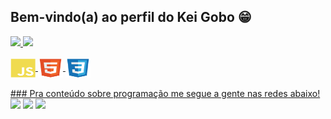 ## Bem-vindo(a) ao perfil do Kei Gobo 😁
<div>
   <a href="https://github.com/keigobo">
   <img height="180em" src="https://github-readme-stats.vercel.app/api?username=keigobo&show_icons=true&theme=tokyonight&include_all_commits=true&count_private=true"/>
   <img height="180em" src="https://github-readme-stats.vercel.app/api/top-langs/?username=keigobo&layout=compact&langs_count=6&theme=tokyonight"/>
</div>
       
<div style="display: inline_block"><br>
  <img align="center" alt="Js" height="30" width="40" src="https://raw.githubusercontent.com/devicons/devicon/master/icons/javascript/javascript-plain.svg">
  <img align="center" alt="HTML" height="30" width="40" src="https://raw.githubusercontent.com/devicons/devicon/master/icons/html5/html5-original.svg">
  <img align="center" alt="CSS" height="30" width="40" src="https://raw.githubusercontent.com/devicons/devicon/master/icons/css3/css3-original.svg">
</div>
 
<br>
 ### Pra conteúdo sobre programação me segue a gente nas redes abaixo!
 
<div> 
  <a href="https://www.youtube.com/@KeiGobo-p9e" target="_blank"><img src="https://img.shields.io/badge/YouTube-FF0000?style=for-the-badge&logo=youtube&logoColor=white" target="_blank"></a>
  <a href="https://instagram.com/kei_gobo" target="_blank"><img src="https://img.shields.io/badge/-Instagram-%23E4405F?style=for-the-badge&logo=instagram&logoColor=white" target="_blank"></a> 
  <a href="[https://www.linkedin.com/in/ricardohdias](https://www.linkedin.com/in/maiara-gobo-25400a240/)" target="_blank"><img src="https://img.shields.io/badge/-LinkedIn-%230077B5?style=for-the-badge&logo=linkedin&logoColor=white" target="_blank"></a>
</div>
